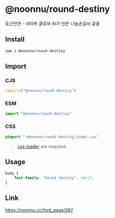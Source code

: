 # @noonnu/round-destiny
둥근인연 - 네이버 클로바 AI가 만든 나눔손글씨 글꼴

## Install
```sh
npm i @noonnu/round-destiny
```
## Import
### CJS
```js
require("@noonnu/round-destiny")
```
### ESM
```js
import "@noonnu/round-destiny"
```
### CSS 
```css
@import "~@noonnu/round-destiny/index.css"
```
> [css-loader](https://github.com/webpack-contrib/css-loader) are required.

## Usage
```css
body {
    font-family: "Round_destiny", serif;
}
```

## Link
https://noonnu.cc/font_page/587